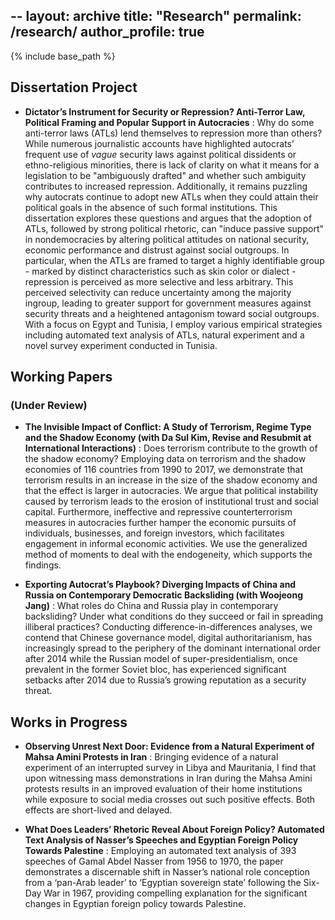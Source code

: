 --
layout: archive
title: "Research"
permalink: /research/
author_profile: true
---

{% include base_path %}

## Dissertation Project
* **Dictator’s Instrument for Security or Repression? Anti-Terror Law, Political Framing and Popular Support in Autocracies**
  :   Why do some anti-terror laws (ATLs) lend themselves to repression more than others? While numerous journalistic accounts have highlighted autocrats’ frequent use of _vague_ security laws against political dissidents or ethno-religious minorities, there is lack of clarity on what it means for a legislation to be "ambiguously drafted" and whether such ambiguity contributes to increased repression. Additionally, it remains puzzling why autocrats continue to adopt new ATLs when they could attain their political goals in the absence of such formal institutions. This dissertation explores these questions and argues that the adoption of ATLs, followed by strong political rhetoric, can "induce passive support" in nondemocracies by altering political attitudes on national security, economic performance and distrust against social outgroups. In particular, when the ATLs are framed to target a highly identifiable group - marked by distinct characteristics such as skin color or dialect - repression is perceived as more selective and less arbitrary. This perceived selectivity can reduce uncertainty among the majority ingroup, leading to greater support for government measures against security threats and a heightened antagonism toward social outgroups. With a focus on Egypt and Tunisia, I employ various empirical strategies including automated text analysis of ATLs, natural experiment and a novel survey experiment conducted in Tunisia. 

## Working Papers
### (Under Review)
* **The Invisible Impact of Conflict: A Study of Terrorism, Regime Type and the Shadow Economy (with Da Sul Kim, Revise and Resubmit at International Interactions)**
  :   Does terrorism contribute to the growth of the shadow economy? Employing data on terrorism and the shadow economies of 116 countries from 1990 to 2017, we demonstrate that terrorism results in an increase in the size of the shadow economy and that the effect is larger in autocracies. We argue that political instability caused by terrorism leads to the erosion of institutional trust and social capital. Furthermore, ineffective and repressive counterterrorism measures in autocracies further hamper the economic pursuits of individuals, businesses, and foreign investors, which facilitates engagement in informal economic activities. We use the generalized method of moments to deal with the endogeneity, which supports the findings.

* **Exporting Autocrat’s Playbook? Diverging Impacts of China and Russia on Contemporary Democratic Backsliding (with Woojeong Jang)**
  :   What roles do China and Russia play in contemporary backsliding? Under what conditions do they succeed or fail in spreading illiberal practices? Conducting difference-in-differences analyses, we contend that Chinese governance model, digital authoritarianism, has increasingly spread to the periphery of the dominant international order after 2014 while the Russian model of super-presidentialism, once prevalent in the former Soviet bloc, has experienced significant setbacks after 2014 due to Russia’s growing reputation as a security threat.


## Works in Progress
* **Observing Unrest Next Door: Evidence from a Natural Experiment of Mahsa Amini Protests in Iran**
  :   Bringing evidence of a natural experiment of an interrupted survey in Libya and Mauritania, I find that upon witnessing mass demonstrations in Iran during the Mahsa Amini protests results in an improved evaluation of their home institutions while exposure to social media crosses out such positive effects. Both effects are short-lived and delayed. 
  
* **What Does Leaders’ Rhetoric Reveal About Foreign Policy? Automated Text Analysis of Nasser’s Speeches and Egyptian Foreign Policy Towards Palestine**
  :   Employing an automated text analysis of 393 speeches of Gamal Abdel Nasser from 1956 to 1970, the paper demonstrates a discernable shift in Nasser’s national role conception from a ‘pan-Arab leader’ to ‘Egyptian sovereign state’ following the Six-Day War in 1967, providing compelling explanation for the significant changes in Egyptian foreign policy towards Palestine.
  
  
